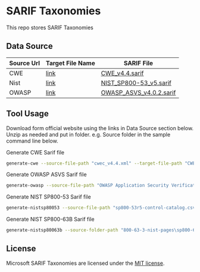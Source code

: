 # SARIF Taxonomies

This repo stores SARIF Taxonomies

## Data Source

| **Source Url** | **Target File Name** | **SARIF File** |
-----|-----|-----
CWE | [link](https://cwe.mitre.org/data/xml/cwec\_latest.xml.zip)| [CWE_v4.4.sarif](CWE_v4.4.sarif)
Nist | [link](https://csrc.nist.gov/CSRC/media/Publications/sp/800-53/rev-5/final/documents/sp800-53r5-control-catalog.xlsx) | [NIST_SP800-53_v5.sarif](NIST_SP800-53_v5.sarif)
OWASP | [link](https://github.com/OWASP/ASVS/raw/v4.0.2/4.0/docs/_en/OWASP%20Application%20Security%20Verification%20Standard%204.0.2-en.csv) | [OWASP_ASVS_v4.0.2.sarif](OWASP_ASVS_v4.0.2.sarif)

## Tool Usage

Download form official website using the links in Data Source section below. Unzip as needed and put in folder.
e.g. Source folder in the sample command line below.

Generate CWE Sarif file

```bash
generate-cwe --source-file-path "cwec_v4.4.xml" --target-file-path "CWE_v4.4.sarif" --version "4.4" --release-date "2020-12-10"
```

Generate OWASP ASVS Sarif file

```bash
generate-owasp --source-file-path "OWASP Application Security Verification Standard 4.0.2-en.csv" --target-file-path "OWASP_ASVS_v4.0.2.sarif" --version "4.0.2" --release-date "2020-10-01"
```

Generate NIST SP800-53 Sarif file

```bash
generate-nistsp80053 --source-file-path "sp800-53r5-control-catalog.csv" --target-file-path "NIST_SP800-53_v5.sarif" --version "5" --release-date "2020-12-10"
```

Generate NIST SP800-63B Sarif file

```bash
generate-nistsp80063b --source-folder-path "800-63-3-nist-pages\sp800-63b" --target-file-path "NIST_SP800-63B_v1.sarif" --version "1" --release-date "2020-03-02"
```

## License

Microsoft SARIF Taxonomies are licensed under the [MIT license](https://github.com/microsoft/sarif-visualstudio-extension/blob/main/LICENSE).
